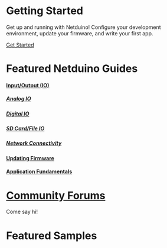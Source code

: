 <div class="banner_main">
<h1>Getting Started</h1>
<p>Get up and running with Netduino! Configure your development environment, update your firmware, and write your first app.</p>
<a href="/Netduino/Getting_Started">Get Started</a>
</div>

# Featured Netduino Guides

#### [Input/Output (IO)](/Netduino/Input_Output)

##### [Analog IO](/Netduino/Input_Output/Analog/)

##### [Digital IO](/Netduino/Input_Output/Digital/)

##### [SD Card/File IO](/Netduino/Input_Output/File_Storage/)

##### [Network Connectivity](/Netduino/Input_Output/Network/)

#### [Updating Firmware](http://localhost:4000/Netduino/About/Updating_Firmware)

#### [Application Fundamentals](/Netduino/Application_Fundamentals/)

# [Community Forums](http://community.wildernesslabs.co)

Come say hi!

# Featured Samples


